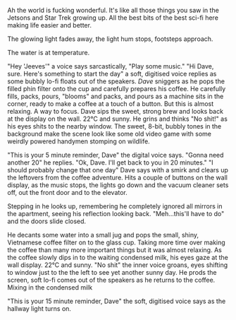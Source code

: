Ah the world is fucking wonderful. It's like all those things you saw in the Jetsons and Star Trek growing up. All the best bits of the best sci-fi here making life easier and better. 

The glowing light fades away, the light hum stops, footsteps approach.

The water is at temperature. 

"Hey 'Jeeves'" a voice says sarcastically, "Play some music."
"Hi Dave, sure. Here's something to start the day" a soft, digitised voice replies as some bubbly lo-fi floats out of the speakers. *Dave* sniggers as he pops the filled phin filter onto the cup and carefully prepares his coffee. He carefully fills, packs, pours, "blooms" and packs, and pours as a machine sits in the corner, ready to make a coffee at a touch of a button. But this is almost relaxing. A way to focus. Dave sips the sweet, strong brew and looks back at the display on the wall. 22°C and sunny. He grins and thinks "No shit!" as his eyes shits to the nearby window. The sweet, 8-bit, bubbly tones in the background make the scene look like some old video game with some weirdly powered handymen stomping on wildlife. 




"This is your 5 minute reminder, Dave" the digital voice says. 
"Gonna need another 20" he replies. 
"Ok, Dave. I'll get back to you in 20 minutes." 
"I should probably change that one day" Dave says with a smirk and clears up the leftovers from the coffee adventure. Hits a couple of buttons on the wall display, as the music stops, the lights go down and the vacuum cleaner sets off, out the front door and to the elevator. 

Stepping in he looks up, remembering he completely ignored all mirrors in the apartment, seeing his reflection looking back. "Meh...this'll have to do" and the doors slide closed. 



He decants some water into a small jug and pops the small, shiny, Vietnamese coffee filter on to the glass cup. Taking more time over making the coffee than many more important things but it was almost relaxing. As the coffee slowly dips in to the waiting condensed milk, his eyes gaze at the wall display. 22°C and sunny. "No shit" the inner voice groans, eyes shifting to window just to the the left to see yet another sunny day. He prods the screen, soft lo-fi comes out of the speakers as he returns to the coffee. Mixing in the condensed milk 



"This is your 15 minute reminder, Dave" the soft, digitised voice says as the hallway light turns on. 